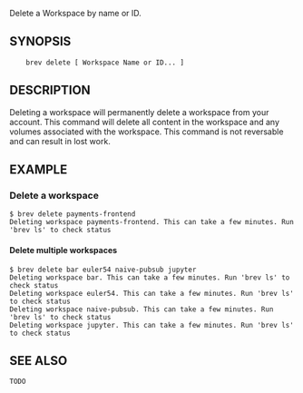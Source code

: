 Delete a Workspace by name or ID.

## SYNOPSIS

```
    brev delete [ Workspace Name or ID... ]
```

## DESCRIPTION

Deleting a workspace will permanently delete a workspace from your account.
This command will delete all content in the workspace and any volumes associated
with the workspace. This command is not reversable and can result in lost work.

## EXAMPLE

### Delete a workspace

```
$ brev delete payments-frontend
Deleting workspace payments-frontend. This can take a few minutes. Run 'brev ls' to check status
```

#### Delete multiple workspaces

```
$ brev delete bar euler54 naive-pubsub jupyter
Deleting workspace bar. This can take a few minutes. Run 'brev ls' to check status
Deleting workspace euler54. This can take a few minutes. Run 'brev ls' to check status
Deleting workspace naive-pubsub. This can take a few minutes. Run 'brev ls' to check status
Deleting workspace jupyter. This can take a few minutes. Run 'brev ls' to check status

```

## SEE ALSO

	TODO
